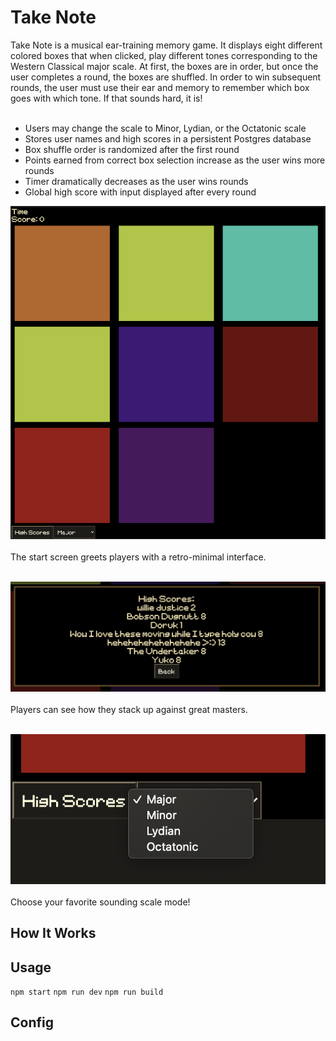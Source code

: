 # Take Note
Take Note is a musical ear-training memory game. It displays eight different colored boxes that when clicked, play different tones corresponding to the Western Classical major scale. At first, the boxes are in order, but once the user completes a round, the boxes are shuffled. In order to win subsequent rounds, the user must use their ear and memory to remember which box goes with which tone. If that sounds hard, it is!
<br>
<br>
* Users may change the scale to Minor, Lydian, or the Octatonic scale
* Stores user names and high scores in a persistent Postgres database
* Box shuffle order is randomized after the first round
* Points earned from correct box selection increase as the user wins more rounds
* Timer dramatically decreases as the user wins rounds
* Global high score with input displayed after every round

![Start screen](/images/start-screen.png?raw=true "Start screen")
<br>
<br>
The start screen greets players with a retro-minimal interface.
<br>
<br>

![High scores](/images/high-scores.png?raw=true "High scores")
<br>
<br>
Players can see how they stack up against great masters.
<br>
<br>

![Scale modes](/images/scale-modes.png?raw=true "Scale modes")
<br>
<br>
Choose your favorite sounding scale mode!

## How It Works

## Usage

`npm start`
`npm run dev`
`npm run build`

## Config
